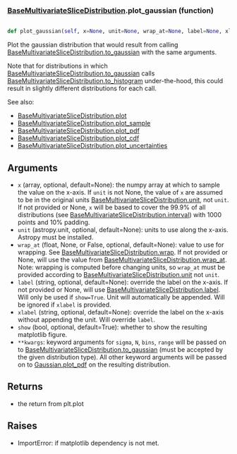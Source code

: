 ### [BaseMultivariateSliceDistribution](BaseMultivariateSliceDistribution.md).plot_gaussian (function)


```py

def plot_gaussian(self, x=None, unit=None, wrap_at=None, label=None, xlabel=None, show=False, **kwargs)

```



Plot the gaussian distribution that would result from calling
[BaseMultivariateSliceDistribution.to_gaussian](BaseMultivariateSliceDistribution.to_gaussian.md) with the same arguments.

Note that for distributions in which [BaseMultivariateSliceDistribution.to_gaussian](BaseMultivariateSliceDistribution.to_gaussian.md) calls
[BaseMultivariateSliceDistribution.to_histogram](BaseMultivariateSliceDistribution.to_histogram.md) under-the-hood, this could result in slightly
different distributions for each call.

See also:

* [BaseMultivariateSliceDistribution.plot](BaseMultivariateSliceDistribution.plot.md)
* [BaseMultivariateSliceDistribution.plot_sample](BaseMultivariateSliceDistribution.plot_sample.md)
* [BaseMultivariateSliceDistribution.plot_pdf](BaseMultivariateSliceDistribution.plot_pdf.md)
* [BaseMultivariateSliceDistribution.plot_cdf](BaseMultivariateSliceDistribution.plot_cdf.md)
* [BaseMultivariateSliceDistribution.plot_uncertainties](BaseMultivariateSliceDistribution.plot_uncertainties.md)

Arguments
-----------
* `x` (array, optional, default=None): the numpy array at which to
    sample the value on the x-axis.  If `unit` is not None, the value
    of `x` are assumed to be in the original units [BaseMultivariateSliceDistribution.unit](BaseMultivariateSliceDistribution.unit.md),
    not `unit`.  If not provided or None, `x` will be based to cover
    the 99.9% of all distributions (see [BaseMultivariateSliceDistribution.interval](BaseMultivariateSliceDistribution.interval.md)) with 1000
    points and 10% padding.
* `unit` (astropy.unit, optional, default=None): units to use along
    the x-axis.  Astropy must be installed.
* `wrap_at` (float, None, or False, optional, default=None): value to
    use for wrapping.  See [BaseMultivariateSliceDistribution.wrap](BaseMultivariateSliceDistribution.wrap.md).  If not provided or None,
    will use the value from [BaseMultivariateSliceDistribution.wrap_at](BaseMultivariateSliceDistribution.wrap_at.md).  Note: wrapping is
    computed before changing units, so `wrap_at` must be provided
    according to [BaseMultivariateSliceDistribution.unit](BaseMultivariateSliceDistribution.unit.md) not `unit`.
* `label` (string, optional, default=None): override the label on the
    x-axis.  If not provided or None, will use [BaseMultivariateSliceDistribution.label](BaseMultivariateSliceDistribution.label.md).  Will
    only be used if `show=True`.  Unit will automatically be appended.
    Will be ignored if `xlabel` is provided.
* `xlabel` (string, optional, default=None): override the label on the
    x-axis without appending the unit.  Will override `label`.
* `show` (bool, optional, default=True): whether to show the resulting
    matplotlib figure.
* `**kwargs`: keyword arguments for `sigma`, `N`, `bins`, `range` will
    be passed on to [BaseMultivariateSliceDistribution.to_gaussian](BaseMultivariateSliceDistribution.to_gaussian.md) (must be accepted by the
    given distribution type).  All other keyword arguments will be passed
    on to [Gaussian.plot_pdf](Gaussian.plot_pdf.md) on the resulting distribution.

Returns
--------
* the return from plt.plot

Raises
--------
* ImportError: if matplotlib dependency is not met.

